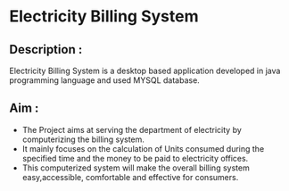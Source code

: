 # Electricity Billing System
## Description :
Electricity Billing System is a desktop based application developed in java programming language and used MYSQL database.
## Aim :
* The Project aims at serving the department of electricity by computerizing the billing system. 
* It mainly focuses on the calculation of Units consumed during the specified time and the money to be paid to electricity offices.
* This computerized system will make the overall billing system easy,accessible, comfortable and effective for consumers.

